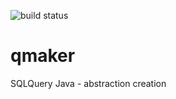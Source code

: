 ![build status](https://travis-ci.org/svandecappelle/qmaker.svg?branch=master)
# qmaker
SQLQuery Java - abstraction creation
